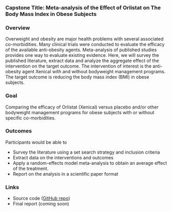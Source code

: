 ### Capstone Title: Meta-analysis of the Effect of Orlistat on The Body Mass Index in Obese Subjects

### Overview

Overweight and obesity are major health problems with several associated co-morbidities. Many clinical trials were conducted to evaluate the efficacy of the available anti-obesity agents. Meta-analysis of published studies provides one way to evaluate existing evidence. Here, we will survey the published literature, extract data and analyze the aggregate effect of the intervention on the target outcome. 
The intervention of interest is the anti-obesity agent Xenical with and without bodyweight management programs. The target outcome is reducing the body mass index (BMI) in obese subjects.

### Goal

Comparing the efficacy of Orlistat (Xenical) versus placebo and/or other bodyweight management programs for obese subjects with or without specific co-morbidities.

### Outcomes

Participants would be able to 

- Survey the literature using a set search strategy and inclusion criteria
- Extract data on the interventions and outcomes
- Apply a random-effects model meta-analysis to obtain an average effect of the treatment.
- Report on the analysis in a scientific paper format

### Links

- Source code ([GitHub repo](https://github.com/MahShaaban/orlistat_meta_analysis))
- Final report (coming soon)
